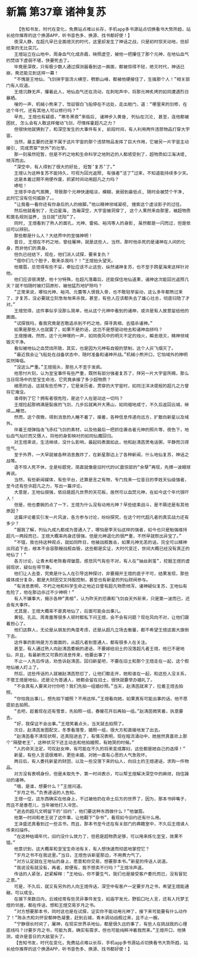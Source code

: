# 新篇 第37章 诸神复苏
        【告知书友，时代在变化，免费站点难以长存，手机app多书源站点切换看书大势所趋，站长给你推荐的这个换源APP，听书音色多、换源、找书都好使！】
       夜深人静，在超凡早已全面熄灭的时代，这里却发生了神话之战，只是初时惊天动地，但却结束的无比突兀。
       王煊站立在山地中，周身血气化成赤霞，映照虚空，被他一把攥住了那个元神，在地仙血气的焚烧下虚弱不堪，快要死去了。
       毕竟是深夜，只有极少数人通过探测器看到这一画面，都被惊得不轻，绝灭时代，神话已崩，竟还能见到这样一幕！
       “不愧是王地仙，飞剑挟宇宙流火横空，劈断山峰，都被他硬接住了，生擒那个人！”相关部门有人叹道。
       王煊沉静无声，攥着此人，地仙血气还在流动，在刺啦声中，将那元神炙烤的如同遭遇烈日暴晒。
       嗖的一声，机械小熊来了，驾驭银白飞船停在不远处，走出舱门，道：“哪里来的剑修，在这个年代，还有其他人可以修行吗？”
       早先, 王煊也有疑惑，“寒冬黑夜”来临后, 诸神步入黄昏, 列仙在沉沦, 甚至，连他都被困扰, 怎么会有人敢这样催动飞剑，尽情挥霍超凡之力？
       但很快他就猜到了，和深空发生的大事件有关, 前段时间，有人利用两件违禁物品打穿大宇宙。
       当然，最主要的还是不属于这片宇宙的那个违禁物品发挥了巨大作用，它被另一片宇宙主动接引, 完成贯穿“世外”的壮举。
       那一刻虽然短暂，但是不朽之地和生命科学之地附近的人都感受到了，超物质如江海决堤, 倾泻而出。
       “深空中，有人得到了很大的好处, 短暂‘复苏’了。”
       王煊认为这种复苏不能持久，可视为回光返照, 有强者“活了”过来，不知道能持续多少天。
       这是本着过期不用便作废，抓紧时间动用超凡之力吗？
       哧啦！
       王煊手中血气蒸腾, 导致那个元神快速暗淡，模糊，衰弱到最低点, 随时会被焚个干净, 此时它没有任何威胁了。。
       “让我看一看你还有你身后的人的根脚。”他以精神领域凝视, 搜索这个虚淡影子的过往。
       然后他就看到了，无边星海, 浩瀚深空，大宇宙被洞穿了, 这个人果然来自那里，被超物质和莫名规则滋养, 当日就“还阳”了。
       同时, 王煊看到了熟人的面孔，光神、雷拓、裕鸿等人的身影, 虽然都是一闪而过，但是依旧可以辨别。
       那些都是什么人？大结界中的至强神明！
       昔日, 王煊在不朽之地，曾经屠神，就是这些人，当然，那时他杀死的是诸神在人间的化身，而非他们的真身。
       但仇已经结下，现在，他们派人试探，要来复仇？
       “借你们几个胆子，敢来杀我吗？！”王煊抬头望天。
       他蹙眉，总觉得有些不妥，牵扯应该不止这些，纵然诸神复苏，也不至于跨星海来这样针对他。
       他们应该很清楚，他十分特殊，在超凡落幕后，还能保住地仙道果，诸神这次能回光返照几天？就不怕随时被打回原形，被他猛烈地铲除吗？
       “正常来说，哪怕光神、裕鸿、元蕾等人恨我入骨，也不敢轻举妄动，这么多年都熬过来了，才复苏，没必要就立刻急匆匆来杀我，甚至，有些人应该都失去了雄心壮志，彻底归隐了才对。”
       王煊觉得，这件事似乎没那么简单，他从这个元神中看到的诸神，或许是有人故意留给他的画面。
       “试探我吗，看我究竟是否敢追杀到不朽之地，探寻真相，去猎杀诸神。”
       如果是那些人也就罢了，如果不是的话，这岂不是想驱动他去和诸神血拼吗？
       王煊搜魂，然而，这个元神噗的一声，如同夜风中的明灭不定的烛火，瞬息熄灭，精神领域毁灭干净。
       看似被地仙之血焚烧所致，其实，也是因为元神有自毁的禁制，这个人灰飞烟灭了。
       “最近我会让飞船处在战备状态中，随时准备和诸神开战。”机械小熊开口，它怕域外的神明突然降临。
       “没这么严重。”王煊摇头，那些人不至于发疯。
       他思忖片刻，认为至宝事件有些严重，既然有部分强者复苏了，拜另一片大宇宙所赐，那么当日现场中的至宝生命池，它究竟承接了多少超物质？
       细思的话，这就有些恐怖了，它是亲历者，贯穿的大宇宙时，如同汪洋决堤般的超凡之力曾将它淹没。
       谁得到了它？拥有者很危险，是这个人在驱动这一切吗？
       王煊捡起那柄满是裂痕的飞剑，几步后就离开大黑山，如同缩地成寸，不久后返回云城，继续……睡觉。
       然而，这个夜晚，得到消息的人睡不着了，接着，各种信息传递向远方，扩散向新星以及域外。
       伴着王煊弹指击飞赤红飞剑的素材，以及他最后一把抓住袭击者元神的照片等，夜色下，地仙血气灿烂而又慑人，将他的身影映衬的如同仙魔回归。
       对王煊来说，生活继续，没什么影响，最起码表面如此，他和赵清菡煲电话粥，平静而沉得住气。
       至于外界，一大早就被各种消息轰炸了，在新星那边上了各种新闻，什么地仙复苏，神话之战等。
       语不惊人死不休，全是标题党，简直就像是旧时代的UC震惊部的“余孽”再现，先搏一波眼球再说。
       当然，有些新闻媒体，有些平台，还算是言之有物，专门找来一位昔日的李姓天仙级强者，至今还有些许超凡之力，写出一篇评论。
       大意是，王地仙很强，依旧是超凡世界的天花板，居然可以血焚元神，在如今这个年代很吓人！
       但是，他也委婉的点了一下，王煊为什么没有动用元神？早些结束战斗，是不屑还是有其他原因？
       这篇评论着实引发一片风波，各方参与讨论，纷纷探究，在这个时代超凡者的真实战力还有多少？
       “据我了解，列仙九成九都成为普通人了，哪怕是李天仙这样的强者，如今也只是勉强维持超凡一两段而已，王煊大概率肉身还很强，但是元神退化的很严重，不然早就祭出异宝了。”
       “不错，我也持这种观点，就如同昨日，他被战舰轰击，如果元神无恙的话，完全可以精神出窍追下去，根本不会容那艘战舰自毁，这些都是实证，大时代变迁，世间大概已经没有真正的地仙了！”
       各方讨论，让青木和老陈看得皱眉，感觉风气有些不对，有人在“抽丝剥茧”，挖掘王煊的虚弱现状，疑似在带节奏。
       他们让人去查，究竟是什么人在引导这种探讨，非要揭开王煊的底子不可，结果发现，那些媒体成分复杂，都是大财团交叉持股控制，甚至也有新星的列仙财阀参与。
       “有消息表明，不朽之地和科学生命之地近日曾有超凡物质倾泻，诸神疑似复苏，王地仙有危险了，他在那边杀过不少神明！”
       有人不嫌事大，揭示各种“真相”，认为昨天的恐袭和飞剑自天外斩来，只是第一波而已，还会有大事件。
       尤其是，王煊大概率不是真地仙了，后面可能会出事儿。
       黄铭、孔云、周青凰等很多人顿时都私下问王煊，会不会有问题？现在风向不对，让他们跟着担心了。
       他们这群人，无论是从朋友的角度考虑，还是从超凡立场去衡量，都不希望王煊这面大旗倒下去。
       这件事的影响是方方面面的，从超凡者到普通人，都有很多人在关注。
       甚至，有人通过熟人向赵清菡委婉的递话，不要嫁给旧土的没落超凡者王煊，他已不是地仙，并且，有最新而又可靠的消息传来，他要出事了！
       不止一人先后传话，劝告诉赵清菡，回归新星吧，不要在旧土和那个王煊走在一起，这个假地仙被人盯上了。
       然后，这些传话的人就被赵清菡怒怼了，让他们都走开，她和谁在一起，和这些人没关系，不管王煊是地仙，还是沦为普通人，她都会留在旧土，很快就要举办婚礼了。
       “不会真有人要来对付你吧？我们先拍一组婚纱照。”当天，赵清菡就来了，拉着王煊去拍照。
       “你怕我出事儿，想先拍下婚照？不用这样。”王煊看向她，如果真有可能出事的话，他不愿提前去拍照。
       “去吧，趁着现在还有雪景，先拍照一组，春暖花开后再拍一组。”赵清菡微笑着，执意要去。
       “好，我保证不会出事。”王煊笑着点头，当天就去拍照了。
       次日，赵清菡发图配文，冬季看落雪，婚照一组，很大方和直接地发了出去。
       “赵清菡看不清现状啊，还真陷进去了，有情况表明，现在暗流涌动中，她居然真喜欢上那个‘隔壁老王’，这种状况下还主动去和他拍婚照，有她哭的时候。”
       “人的命天注定，可叹赵女神，有可能在不久的将来变成寡妇，这些都是她自己的选择！”
       新星，有些人言语很难听，更些未婚、对她一直有心思的人气急败坏。
       两日后，有人委托新星的财团，以及一些没落下来的仙人，向旧土的王煊递话，求购一件物品。
       对方没有表明身份，但是未取先予，第一时间表示，可以帮王煊解决深空中的麻烦，挡住躁动的诸神。
       “哦，是谁，想要什么？”王煊问道。
       “岁月之书。”负责递话的人告知。
       王煊一怔，这东西确实在他身上，不过被他扔在命土后方的世界了，因为，那本书碎嘴子，而且不是善茬儿，当年被他打入冷宫。
       “逝去的超凡文明留下的‘旧约’，他们要这种东西做什么？”他皱眉。
       他第一时间和老王说了这件事，让他翻下“杂书”，看现如今旧约还有什么用。
       王泽盛还真看到过一些古书，而且，那本书至今还在有关部门的典籍室中，不久后王煊请人传来扫描件。
       “在这种枯竭年代，旧约没什么效力了，但若是超物质足够，可以用来炼化至宝，效果不错。”
       他意识到，这大概率和至宝生命池有关，有人想快速而彻底地掌控它？
       “岁月之书不在我这里。”当日，王煊告诉新星那边，不用费力气了。
       “对方认定就在王地仙的身上，愿意和你交易，想要那本书。”新星的传话人说道。
       “我说没有就没有，再者，即便有，我不想卖不行吗？”王煊冷声道。
       传话的人紧张，赶紧解释：“王地仙，你不要生气，我们也是接受客户委托而已，没有冒犯之意。”
       可是，不久后，就又有另外的人向王煊传话，深空中有客户一定要岁月之书，希望王煊能通融，可以成全。
       在接下来数日内，云城经常有些灵异事件发生，如庙宇发光，野狐口吐人言，还有人托梦王煊的邻居，都在传话，想和王煊交易岁月之书。
       “对方想要那本书，同时这也是在试探，证实你不能动用元神了，接下来可能要有什么动作了！”陈永杰和刘怀安都神色凝重，赶到云城，青木调动战舰过来，且不止一艘。
       “宁静很长时间了，屠神，在现实世界杀地仙，都是很久远的事了，有些人在挑战我的心理底线吗？讨要岁月之书，可能为真，确实有需求，但也可能纯粹冲着我而来。”王煊开口，他猜测，或许是昔日的大敌冒头了。
       【告知书友，时代在变化，免费站点难以长存，手机app多书源站点切换看书大势所趋，站长给你推荐的这个换源APP，听书音色多、换源、找书都好使！】